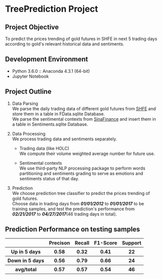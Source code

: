 # TreePrediction Project

## Project Objective  
  To predict the prices trending of gold futures in SHFE in next 5 trading days according to gold's relevant historical data and sentiments.

## Development Environment
  * Python 3.6.0 :: Anaconda 4.3.1 (64-bit)
  * Jupyter Notebook

## Project Outline
  1. Data Parsing  
    We parse the daily trading data of different gold futures from [SHFE](http://www.shfe.com.cn/data/dailydata/kx/kx20170104.dat) and store them in a table in FData.sqlite Database.  
    We parse the sentimental contexts from [SinaFinance](http://roll.finance.sina.com.cn/finance/gjs/hjzx.shtml) and insert them in a table in Sentiments.sqlite Database.

  2. Data Processing  
    We process trading data and sentiments separately.  
      * Trading data (like HOLC)  
  	    We compute their volume weighted average number for future use.  

  	  * Sentimental contexts  
  	    We use third-party NLP processing package to perform words partitioning and sentiments grading to serve as emotions and sentiments status of that day.  

  3. Prediction  
  	We choose prediction tree classifier to predict the prices trending of gold futures.  
  	Choose data in trading days from ___01/01/2012___ to ___01/01/2017___ to be training samples, and test the prediction's performance from ___02/21/2017___ to ___04/27/2017___(46 trading days in total).  

## Prediction Performance on testing samples
<table> 
 	<tr> 
 		<th> </th>
 		<th>Precison</th> 
 		<th>Recall</th>
		<th>F1-Score</th>
		<th>Support</th>
	</tr>
	<tr> 
		<th>Up in 5 days</th>
		<th>0.58</th>
		<th>0.32</th> 
		<th>0.41</th> 
		<th>22</th> 
	</tr> 
	<tr> 
		<th>Down in 5 days</th> 
		<th>0.56</th>
		<th>0.79</th> 
		<th>0.66</th> 
		<th>24</th> 
	</tr>
	<tr> 
		<th>avg/total</th> 
		<th>0.57</th>
		<th>0.57</th> 
		<th>0.54</th> 
		<th>46</th> 
	</tr> 
</table>